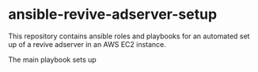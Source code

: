 # ansible-revive-adserver-setup
This repository contains ansible roles and playbooks for an automated set up of a revive adserver in an AWS EC2 instance. 

The main playbook sets up 

